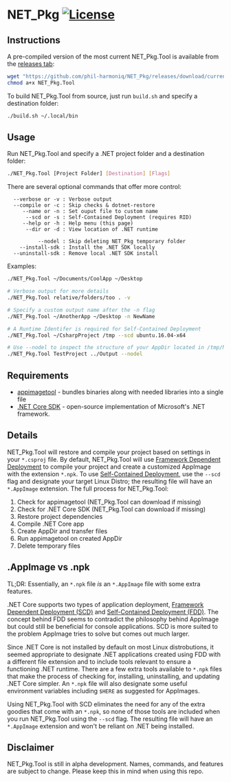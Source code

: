# NET_Pkg [![License][License]](LICENSE.md)

[License]: https://img.shields.io/badge/License-MIT-blue.svg

## Instructions

A pre-compiled version of the most current NET_Pkg.Tool is available from the [releases tab](https://github.com/phil-harmoniq/NET_Pkg/releases):

```bash
wget "https://github.com/phil-harmoniq/NET_Pkg/releases/download/current/NET_Pkg.Tool"
chmod a+x NET_Pkg.Tool
```
To build NET_Pkg.Tool from source, just run `build.sh` and specify a destination folder:
```bash
./build.sh ~/.local/bin
```

## Usage

Run NET_Pkg.Tool and specify a .NET project folder and a destination folder:

```bash
./NET_Pkg.Tool [Project Folder] [Destination] [Flags]
```

There are several optional commands that offer more control:

```
  --verbose or -v : Verbose output
  --compile or -c : Skip checks & dotnet-restore
     --name or -n : Set ouput file to custom name
      --scd or -s : Self-Contained Deployment (requires RID)
     --help or -h : Help menu (this page)
      --dir or -d : View location of .NET runtime

          --nodel : Skip deleting NET_Pkg temporary folder
    --install-sdk : Install the .NET SDK locally
  --uninstall-sdk : Remove local .NET SDK install
```

Examples:

```bash
./NET_Pkg.Tool ~/Documents/CoolApp ~/Desktop
```

```bash
# Verbose output for more details
./NET_Pkg.Tool relative/folders/too . -v
```

```bash
# Specify a custom output name after the -n flag
./NET_Pkg.Tool ~/AnotherApp ~/Desktop -n NewName
```

```bash
# A Runtime Identifer is required for Self-Contained Deployment
./NET_Pkg.Tool ~/CsharpProject /tmp --scd ubuntu.16.04-x64
```

```bash
# Use --nodel to inspect the structure of your AppDir located in /tmp/NET_Pkg.Template
./NET_Pkg.Tool TestProject ../Output --nodel
```

## Requirements

* [appimagetool](https://github.com/probonopd/appimagekit/) - bundles binaries along with needed libraries into a single file
* [.NET Core SDK](https://www.microsoft.com/net/download/linux) - open-source implementation of Microsoft's .NET framework.

## Details

NET_Pkg.Tool will restore and compile your project based on settings in your `*.csproj` file. By default, NET_Pkg.Tool will use [Framework Dependent Deployment](https://docs.microsoft.com/en-us/dotnet/core/deploying/#framework-dependent-deployments-fdd) to compile your project and create a customized AppImage with the extension `*.npk`. To use [Self-Contained Deployment](https://docs.microsoft.com/en-us/dotnet/core/deploying/#self-contained-deployments-scd), use the `--scd` flag and designate your target Linux Distro; the resulting file will have an `*.AppImage` extension. The full process for NET_Pkg.Tool:

1. Check for appimagetool (NET_Pkg.Tool can download if missing)
2. Check for .NET Core SDK (NET_Pkg.Tool can download if missing)
3. Restore project dependencies
4. Compile .NET Core app
5. Create AppDir and transfer files
6. Run appimagetool on created AppDir
7. Delete temporary files

## .AppImage vs .npk

TL;DR: Essentially, an `*.npk` file *is* an `*.AppImage` file with some extra features.

.NET Core supports two types of application deployment, [Framework Dependent Deployment (SCD)](https://docs.microsoft.com/en-us/dotnet/core/deploying/#framework-dependent-deployments-fdd) and [Self-Contained Deployment (FDD)](https://docs.microsoft.com/en-us/dotnet/core/deploying/#self-contained-deployments-scd). The concept behind FDD seems to contradict the philosophy behind AppImage but could still be beneficial for console applications. SCD is more suited to the problem AppImage tries to solve but comes out much larger.

Since .NET Core is not installed by default on most Linux distrobutions, it seemed appropriate to designate .NET applications created using FDD with a different file extension and to include tools relevant to ensure a functioning .NET runtime. There are a few extra tools available to `*.npk` files that make the process of checking for, installing, uninstalling, and updating .NET Core simpler. An `*.npk` file will also designate some useful environment variables including `$HERE` as suggested for AppImages.

Using NET_Pkg.Tool with SCD eliminates the need for any of the extra goodies that come with an `*.npk`, so none of those tools are included when you run NET_Pkg.Tool using the `--scd` flag. The resulting file will have an `*.AppImage` extension and won't be reliant on .NET being installed.

## Disclaimer

NET_Pkg.Tool is still in alpha development. Names, commands, and features are subject to change. Please keep this in mind when using this repo.
